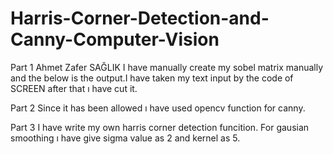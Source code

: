 # Harris-Corner-Detection-and-Canny-Computer-Vision

Part 1 
Ahmet Zafer SAĞLIK
I have manually create my sobel matrix manually and the below is the output.I have taken my text
input by the code of SCREEN after that ı have cut it.

Part 2
Since it has been allowed ı have used opencv function for canny.

Part 3
I have write my own harris corner detection funcition. For gausian smoothing ı have give sigma value
as 2 and kernel as 5.
